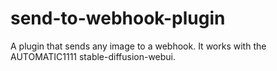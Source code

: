 # send-to-webhook-plugin

A plugin that sends any image to a webhook. It works with the AUTOMATIC1111 stable-diffusion-webui.
